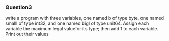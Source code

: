 ### Question3

write a program with three variables, one named b of type byte, one named smallI of type int32, and one named bigI of type unit64. Assign each variable the maximum legal valuefor its type;  then add 1 to each variable. Print out their values